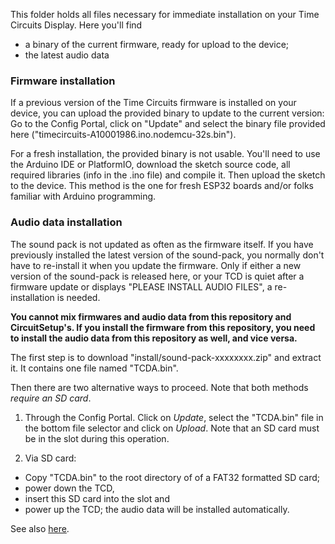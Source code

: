 This folder holds all files necessary for immediate installation on your Time Circuits Display. Here you'll find
- a binary of the current firmware, ready for upload to the device;
- the latest audio data

### Firmware installation

If a previous version of the Time Circuits firmware is installed on your device, you can upload the provided binary to update to the current version: Go to the Config Portal, click on "Update" and select the binary file provided here ("timecircuits-A10001986.ino.nodemcu-32s.bin").

For a fresh installation, the provided binary is not usable. You'll need to use the Arduino IDE or PlatformIO, download the sketch source code, all required libraries (info in the .ino file) and compile it. Then upload the sketch to the device. This method is the one for fresh ESP32 boards and/or folks familiar with Arduino programming.

### Audio data installation

The sound pack is not updated as often as the firmware itself. If you have previously installed the latest version of the sound-pack, you normally don't have to re-install it when you update the firmware. Only if either a new version of the sound-pack is released here, or your TCD is quiet after a firmware update or displays "PLEASE INSTALL AUDIO FILES", a re-installation is needed.

**You cannot mix firmwares and audio data from this repository and CircuitSetup's. If you install the firmware from this repository, you need to install the audio data from this repository as well, and vice versa.**

The first step is to download "install/sound-pack-xxxxxxxx.zip" and extract it. It contains one file named "TCDA.bin".

Then there are two alternative ways to proceed. Note that both methods *require an SD card*.

1) Through the Config Portal. Click on *Update*, select the "TCDA.bin" file in the bottom file selector and click on *Upload*. Note that an SD card must be in the slot during this operation.

2) Via SD card:
- Copy "TCDA.bin" to the root directory of of a FAT32 formatted SD card;
- power down the TCD,
- insert this SD card into the slot and 
- power up the TCD; the audio data will be installed automatically.

See also [here](https://github.com/realA10001986/Time-Circuits-Display/blob/main/README.md#audio-file-installation).
